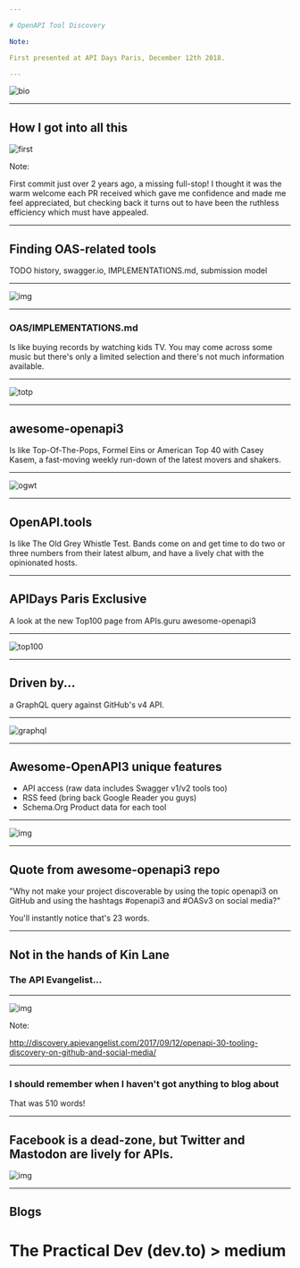 ```yaml
---

# OpenAPI Tool Discovery

Note:

First presented at API Days Paris, December 12th 2018.

---
```


![bio](images/twitter-bio.jpg)

---

## How I got into all this

![first](images/first-commit.png)

Note:

First commit just over 2 years ago, a missing full-stop! I thought it was the
warm welcome each PR received which gave me confidence and made me feel 
appreciated, but checking back it turns out to have been the ruthless
efficiency which must have appealed.

---

## Finding OAS-related tools

TODO history, swagger.io, IMPLEMENTATIONS.md, submission model

---

![img](images/five-star.jpg)

---

### OAS/IMPLEMENTATIONS.md

Is like buying records by watching kids TV. You may come across some music but there's only a limited selection and there's not much information available.

---

![totp](images/JohnandJan.png)

---

## awesome-openapi3

Is like Top-Of-The-Pops, Formel Eins or American Top 40 with Casey Kasem, a fast-moving weekly run-down of the latest movers and shakers.

---

![ogwt](images/whistle-test.jpg)

---

## OpenAPI.tools

Is like The Old Grey Whistle Test. Bands come on and get time to do two or three numbers from their latest album, and have a lively chat with the opinionated hosts.

---

## APIDays Paris Exclusive

A look at the new Top100 page from APIs.guru awesome-openapi3

---

![top100](images/top100.png)

---

## Driven by...

a GraphQL query against GitHub's v4 API.

---

![graphql](images/graphql-query.png)

---

## Awesome-OpenAPI3 unique features

* API access (raw data includes Swagger v1/v2 tools too)
* RSS feed (bring back Google Reader you guys)
* Schema.Org Product data for each tool

---

![img](images/sdtt.png)

---

## Quote from awesome-openapi3 repo

"Why not make your project discoverable by using the topic openapi3 on GitHub and using the hashtags #openapi3 and #OASv3 on social media?"

You'll instantly notice that's 23 words.

---

## Not in the hands of Kin Lane

### The API Evangelist...

---

![img](images/kin.png)

Note:

http://discovery.apievangelist.com/2017/09/12/openapi-30-tooling-discovery-on-github-and-social-media/

---

### I should remember when I haven't got anything to blog about

That was 510 words!

---

## Facebook is a dead-zone, but Twitter and Mastodon are lively for APIs.

![img](images/mastodon-testimonial.png)

---

## Blogs

# The Practical Dev (dev.to) > medium
